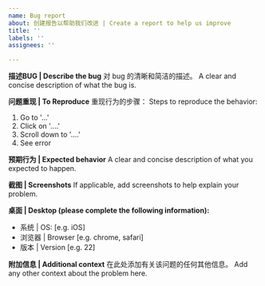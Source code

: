 ```yaml
---
name: Bug report
about: 创建报告以帮助我们改进 | Create a report to help us improve
title: ''
labels: ''
assignees: ''

---
```


**描述BUG | Describe the bug**
对 bug 的清晰和简洁的描述。
A clear and concise description of what the bug is.

**问题重现 | To Reproduce**
重现行为的步骤：
Steps to reproduce the behavior:
1. Go to '...'
2. Click on '....'
3. Scroll down to '....'
4. See error

**预期行为 | Expected behavior**
A clear and concise description of what you expected to happen.

**截图 | Screenshots**
If applicable, add screenshots to help explain your problem.

**桌面 | Desktop (please complete the following information):**
 - 系统 | OS: [e.g. iOS]
 - 浏览器 | Browser [e.g. chrome, safari]
 - 版本 | Version [e.g. 22]

**附加信息 | Additional context**
在此处添加有关该问题的任何其他信息。
Add any other context about the problem here.
